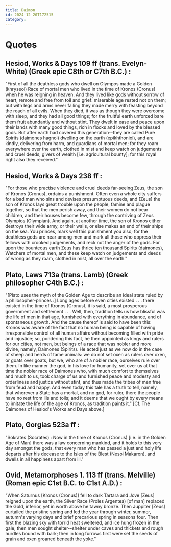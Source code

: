 ```yaml
---
title: Daimon
id: 2024-12-20T172515
category: 
---
```


# Quotes
## Hesiod, Works & Days 109 ff (trans. Evelyn-White) (Greek epic C8th or C7th B.C.) :
"First of all the deathless gods who dwell on Olympos made a Golden (khryseoi) Race of mortal men who lived in the time of Kronos (Cronus) when he was reigning in heaven. And they lived like gods without sorrow of heart, remote and free from toil and grief: miserable age rested not on them; but with legs and arms never failing they made merry with feasting beyond the reach of all evils. When they died, it was as though they were overcome with sleep, and they had all good things; for the fruitful earth unforced bare them fruit abundantly and without stint. They dwelt in ease and peace upon their lands with many good things, rich in flocks and loved by the blessed gods. But after earth had covered this generation--they are called Pure Spirits (daimones hagnoi) dwelling on the earth (epikhthonioi), and are kindly, delivering from harm, and guardians of mortal men; for they roam everywhere over the earth, clothed in mist and keep watch on judgements and cruel deeds, givers of wealth [i.e. agricultural bounty]; for this royal right also they received."

## Hesiod, Works & Days 238 ff :
"For those who practise violence and cruel deeds far-seeing Zeus, the son of Kronos (Cronus), ordains a punishment. Often even a whole city suffers for a bad man who sins and devises presumptuous deeds, and [Zeus] the son of Kronos lays great trouble upon the people, famine and plague together, so that the men perish away, and their women do not bear children, and their houses become few, through the contriving of Zeus Olympios (Olympian). And again, at another time, the son of Kronos either destroys their wide army, or their walls, or else makes an end of their ships on the sea. You princes, mark well this punishment you also; for the deathless gods are near among men and mark all those who oppress their fellows with crooked judgements, and reck not the anger of the gods. For upon the bounteous earth Zeus has thrice ten thousand Spirits (daimones), Watchers of mortal men, and these keep watch on judgements and deeds of wrong as they roam, clothed in mist, all over the earth."

## Plato, Laws 713a (trans. Lamb) (Greek philosopher C4th B.C.) :
"[Plato uses the myth of the Golden Age to describe an ideal state ruled by a philosopher-princes :] Long ages before even cities existed . . . there existed in the time of Kronos (Cronus), it is said, a most prosperous government and settlement . . . Well, then, tradition tells us how blissful was the life of men in that age, furnished with everything in abundance, and of spontaneous growth. And the cause thereof is said to have been this: Kronos was aware of the fact that no human being is capable of having irresponsible control of all human affairs without becoming filled with pride and injustice; so, pondering this fact, he then appointed as kings and rulers for our cities, not men, but beings of a race that was nobler and more divine, namely, Daimones (Spirits). He acted just as we now do in the case of sheep and herds of tame animals: we do not set oxen as rulers over oxen, or goats over goats, but we, who are of a nobler race, ourselves rule over them. In like manner the god, in his love for humanity, set over us at that time the nobler race of Daimones who, with much comfort to themselves and much to us, took charge of us and furnished peace and modesty and orderliness and justice without stint, and thus made the tribes of men free from feud and happy. And even today this tale has a truth to tell, namely, that wherever a State has a mortal, and no god, for ruler, there the people have no rest from ills and toils; and it deems that we ought by every means to imitate the life of the age of Kronos, as tradition paints it." [Cf. The Daimones of Hesiod's Works and Days above.]

## Plato, Gorgias 523a ff :
"Sokrates (Socrates) : Now in the time of Kronos (Cronus) [i.e. in the Golden Age of Man] there was a law concerning mankind, and it holds to this very day amongst the gods, that every man who has passed a just and holy life departs after his decease to the Isles of the Blest (Nesoi Makaron), and dwells in all happiness apart from ill."

## Ovid, Metamorphoses 1. 113 ff (trans. Melville) (Roman epic C1st B.C. to C1st A.D.) :
"When Saturnus [Kronos (Cronus)] fell to dark Tartara and Jove [Zeus] reigned upon the earth, the Silver Race (Proles Argentea) [of man] replaced the Gold, inferior, yet in worth above he tawny bronze. Then Juppiter [Zeus] curtailed the pristine spring and led the year through winter, summer, autumn's varying days and brief precarious spring in seasons four. Then first the blazing sky with torrid heat sweltered, and ice hung frozen in the gale; then men sought shelter--shelter under caves and thickets and rough hurdles bound with bark; then in long furrows first were set the seeds of grain and oxen groaned beneath the yoke."

